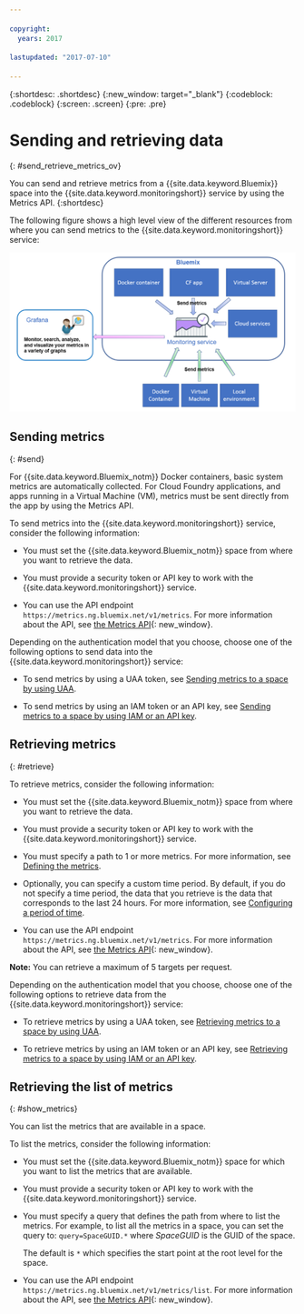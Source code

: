 ```yaml
---

copyright:
  years: 2017

lastupdated: "2017-07-10"

---
```



{:shortdesc: .shortdesc}
{:new_window: target="_blank"}
{:codeblock: .codeblock}
{:screen: .screen}
{:pre: .pre}


# Sending and retrieving data
{: #send_retrieve_metrics_ov}

You can send and retrieve metrics from a {{site.data.keyword.Bluemix}} space into the {{site.data.keyword.monitoringshort}} service by using the Metrics API.
{:shortdesc}

The following figure shows a high level view of the different resources from where you can send metrics to the {{site.data.keyword.monitoringshort}} service:

![High level view of resources that can send metrics to the {{site.data.keyword.monitoringlong}} service](images/monitoring_ov_f1.gif)

## Sending metrics
{: #send}

For {{site.data.keyword.Bluemix_notm}} Docker containers, basic system metrics are automatically collected. For Cloud Foundry applications, and apps running in a Virtual Machine (VM), metrics must be sent directly from the app by using the Metrics API. 

To send metrics into the {{site.data.keyword.monitoringshort}} service, consider the following information: 

* You must set the {{site.data.keyword.Bluemix_notm}} space from where you want to retrieve the data.

* You must provide a security token or API key to work with the {{site.data.keyword.monitoringshort}} service. 

* You can use the API endpoint `https://metrics.ng.bluemix.net/v1/metrics`. For more information about the API, see [the Metrics API](https://console.bluemix.net/apidocs/927-ibm-cloud-monitoring-rest-api?&language=node#introduction){: new_window}.

Depending on the authentication model that you choose, choose one of the following options to send data into the {{site.data.keyword.monitoringshort}} service:
 
* To send metrics by using a UAA token, see [Sending metrics to a space by using UAA](/docs/services/cloud-monitoring/send-metrics/send_data_api.html#uaa).

* To send metrics by using an IAM token or an API key, see [Sending metrics to a space by using IAM or an API key](/docs/services/cloud-monitoring/send-metrics/send_data_api.html#iam).



## Retrieving metrics
{: #retrieve}

To retrieve metrics, consider the following information: 

* You must set the {{site.data.keyword.Bluemix_notm}} space from where you want to retrieve the data.

* You must provide a security token or API key to work with the {{site.data.keyword.monitoringshort}} service. 

* You must specify a path to 1 or more metrics. For more information, see [Defining the metrics](/docs/services/cloud-monitoring/retrieve-metrics/retrieve_data_api.html#metrics).

* Optionally, you can specify a custom time period. By default, if you do not specify a time period, the data that you retrieve is the data that corresponds to the last 24 hours. For more information, see [Configuring a period of time](/docs/services/cloud-monitoring/retrieve-metrics/retrieve_data_api.html#time).

* You can use the API endpoint `https://metrics.ng.bluemix.net/v1/metrics`. For more information about the API, see [the Metrics API](https://console.bluemix.net/apidocs/927-ibm-cloud-monitoring-rest-api?&language=node#introduction){: new_window}.

**Note:** You can retrieve a maximum of 5 targets per request.

Depending on the authentication model that you choose, choose one of the following options to retrieve data from the {{site.data.keyword.monitoringshort}} service:
 
* To retrieve metrics by using a UAA token, see [Retrieving metrics to a space by using UAA](/docs/services/cloud-monitoring/retrieve-metrics/retrieve_data_api.html#uaa).

* To retrieve metrics by using an IAM token or an API key, see [Retrieving metrics to a space by using IAM or an API key](/docs/services/cloud-monitoring/retrieve-metrics/retrieve_data_api.html#iam).



## Retrieving the list of metrics
{: #show_metrics}


You can list the metrics that are available in a space.

To list the metrics, consider the following information: 

* You must set the {{site.data.keyword.Bluemix_notm}} space for which you want to list the metrics that are available.

* You must provide a security token or API key to work with the {{site.data.keyword.monitoringshort}} service. 

* You must specify a query that defines the path from where to list the metrics. For example, to list all the metrics in a space, you can set the query to: `query=SpaceGUID.*` where *SpaceGUID* is the GUID of the space.

    The default is `*` which specifies the start point at the root level for the space.

* You can use the API endpoint `https://metrics.ng.bluemix.net/v1/metrics/list`. For more information about the API, see [the Metrics API](https://console.bluemix.net/apidocs/927-ibm-cloud-monitoring-rest-api?&language=node#introduction){: new_window}.









 